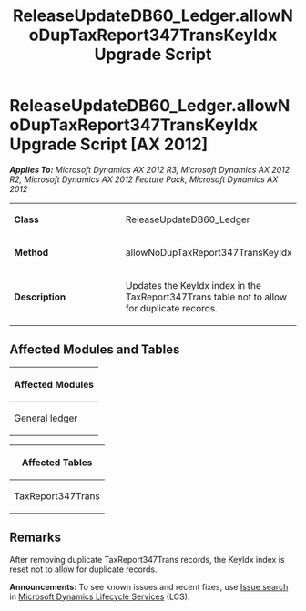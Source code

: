 ﻿---
title: ReleaseUpdateDB60_Ledger.allowNoDupTaxReport347TransKeyIdx Upgrade Script
TOCTitle: ReleaseUpdateDB60_Ledger.allowNoDupTaxReport347TransKeyIdx Upgrade Script
ms:assetid: 23910781-1c05-e3e0-b19b-9db85946a37b
ms:mtpsurl: https://msdn.microsoft.com/en-us/library/JJ684977(v=AX.60)
ms:contentKeyID: 49707180
ms.date: 05/18/2015
mtps_version: v=AX.60
---

# ReleaseUpdateDB60\_Ledger.allowNoDupTaxReport347TransKeyIdx Upgrade Script [AX 2012]


_**Applies To:** Microsoft Dynamics AX 2012 R3, Microsoft Dynamics AX 2012 R2, Microsoft Dynamics AX 2012 Feature Pack, Microsoft Dynamics AX 2012_

<table>
<colgroup>
<col style="width: 50%" />
<col style="width: 50%" />
</colgroup>
<tbody>
<tr class="odd">
<td><p><strong>Class</strong></p></td>
<td><p>ReleaseUpdateDB60_Ledger</p></td>
</tr>
<tr class="even">
<td><p><strong>Method</strong></p></td>
<td><p>allowNoDupTaxReport347TransKeyIdx</p></td>
</tr>
<tr class="odd">
<td><p><strong>Description</strong></p></td>
<td><p>Updates the KeyIdx index in the TaxReport347Trans table not to allow for duplicate records.</p></td>
</tr>
</tbody>
</table>


## Affected Modules and Tables

<table>
<colgroup>
<col style="width: 100%" />
</colgroup>
<thead>
<tr class="header">
<th><p>Affected Modules</p></th>
</tr>
</thead>
<tbody>
<tr class="odd">
<td><p>General ledger</p></td>
</tr>
</tbody>
</table>


<table>
<colgroup>
<col style="width: 100%" />
</colgroup>
<thead>
<tr class="header">
<th><p>Affected Tables</p></th>
</tr>
</thead>
<tbody>
<tr class="odd">
<td><p>TaxReport347Trans</p></td>
</tr>
</tbody>
</table>


## Remarks

After removing duplicate TaxReport347Trans records, the KeyIdx index is reset not to allow for duplicate records.

  
**Announcements:** To see known issues and recent fixes, use [Issue search](http://go.microsoft.com/fwlink/?linkid=389258) in [Microsoft Dynamics Lifecycle Services](http://go.microsoft.com/fwlink/?linkid=306505) (LCS).

